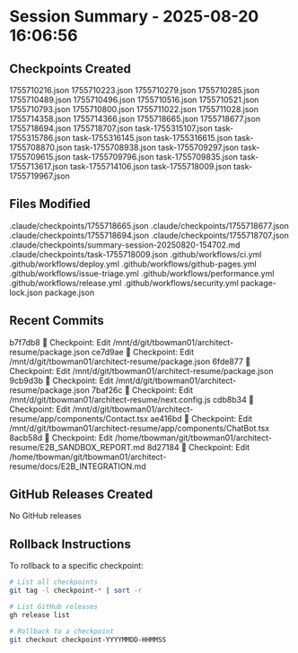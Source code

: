 # Session Summary - 2025-08-20 16:06:56

## Checkpoints Created
1755710216.json
1755710223.json
1755710279.json
1755710285.json
1755710489.json
1755710496.json
1755710516.json
1755710521.json
1755710793.json
1755710800.json
1755711022.json
1755711028.json
1755714358.json
1755714366.json
1755718665.json
1755718677.json
1755718694.json
1755718707.json
task-1755315107.json
task-1755315786.json
task-1755316145.json
task-1755316615.json
task-1755708870.json
task-1755708938.json
task-1755709297.json
task-1755709615.json
task-1755709796.json
task-1755709835.json
task-1755713617.json
task-1755714106.json
task-1755718009.json
task-1755719967.json

## Files Modified
.claude/checkpoints/1755718665.json
.claude/checkpoints/1755718677.json
.claude/checkpoints/1755718694.json
.claude/checkpoints/1755718707.json
.claude/checkpoints/summary-session-20250820-154702.md
.claude/checkpoints/task-1755718009.json
.github/workflows/ci.yml
.github/workflows/deploy.yml
.github/workflows/github-pages.yml
.github/workflows/issue-triage.yml
.github/workflows/performance.yml
.github/workflows/release.yml
.github/workflows/security.yml
package-lock.json
package.json

## Recent Commits
b7f7db8 🔖 Checkpoint: Edit /mnt/d/git/tbowman01/architect-resume/package.json
ce7d9ae 🔖 Checkpoint: Edit /mnt/d/git/tbowman01/architect-resume/package.json
6fde877 🔖 Checkpoint: Edit /mnt/d/git/tbowman01/architect-resume/package.json
9cb9d3b 🔖 Checkpoint: Edit /mnt/d/git/tbowman01/architect-resume/package.json
7baf26c 🔖 Checkpoint: Edit /mnt/d/git/tbowman01/architect-resume/next.config.js
cdb8b34 🔖 Checkpoint: Edit /mnt/d/git/tbowman01/architect-resume/app/components/Contact.tsx
ae416bd 🔖 Checkpoint: Edit /mnt/d/git/tbowman01/architect-resume/app/components/ChatBot.tsx
8acb58d 🔖 Checkpoint: Edit /home/tbowman/git/tbowman01/architect-resume/E2B_SANDBOX_REPORT.md
8d27184 🔖 Checkpoint: Edit /home/tbowman/git/tbowman01/architect-resume/docs/E2B_INTEGRATION.md

## GitHub Releases Created
No GitHub releases

## Rollback Instructions
To rollback to a specific checkpoint:
```bash
# List all checkpoints
git tag -l checkpoint-* | sort -r

# List GitHub releases
gh release list

# Rollback to a checkpoint
git checkout checkpoint-YYYYMMDD-HHMMSS
```

